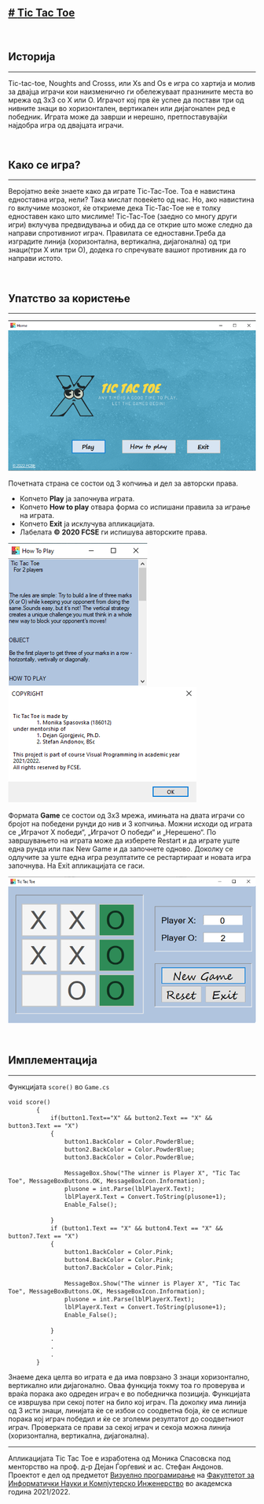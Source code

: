 [# **Tic Tac Toe**](https://www.youtube.com/watch?v=5SdW0_wTX5c)
---

<br>

## Историја
---
Tic-tac-toe, Noughts and Crosss, или Xs and Os е игра со хартија и молив за двајца играчи кои наизменично ги обележуваат празнините места во мрежа од 3х3 со X или O. Играчот кој прв ќе успее да постави три од нивните знаци во хоризонтален, вертикален или дијагонален ред е победник. Играта може да заврши и нерешно, претпоставувајќи најдобра игра од двајцата играчи.

<br>

## Како се игра?
---
Веројатно веќе знаете како да играте Tic-Tac-Toe. Тоа е навистина едноставна игра, нели? Така мислат повеќето од нас. Но, ако навистина го вклучиме мозокот, ќе откриеме дека Tic-Tac-Toe не е толку едноставен како што мислиме!
Tic-Tac-Toe (заедно со многу други игри) вклучува предвидувања и обид да се открие што може следно да направи спротивниот играч.
Правилата се едноставни.Треба да изградите линија (хоризонтална, вертикална, дијагонална) од три знаци(три Х или три О), додека го спречувате вашиот противник да го направи 
истото. 

<br>

## Упатство за користење
---
![alt text](https://github.com/MSpasovska21/TicTacToe/blob/master/images/home.png "Почетна страна")

Почетната страна се состои од 3 копчиња и дел за авторски права.
- Копчето **Play** ја започнува играта.
- Копчето **How to play** отвара форма со испишани правила за играње на играта.
- Копчето **Exit** ја исклучува апликацијата.
- Лабелата **© 2020 FCSE** ги испишува авторските права.

![alt text](https://github.com/MSpasovska21/TicTacToe/blob/master/images/howToPlay.png "Правила на играта")
![alt text](https://github.com/MSpasovska21/TicTacToe/blob/master/images/copyright.png "Авторски права")

Формата **Game** се состои од 3х3 мрежа, имињата на двата играчи со бројот на победени рунди до нив и 3 копчиња. Можни исходи од играта се „Играчот Х победи“, „Играчот О победи“ и „Нерешено“. 
По завршувањето на играта може да изберете Restart и да играте уште една рунда или пак New Game и да започнете одново. Доколку се одлучите за уште една игра резултатите се рестартираат и новата игра започнува. На Exit апликацијата се гаси.

![alt text](https://github.com/MSpasovska21/TicTacToe/blob/master/images/game.png "Игра")

<br>

## Имплементација 
---
Функцијата ```score()``` во ```Game.cs```
```
void score()
        {
            if(button1.Text=="X" && button2.Text == "X" && button3.Text == "X")
            {
                button1.BackColor = Color.PowderBlue;
                button2.BackColor = Color.PowderBlue;
                button3.BackColor = Color.PowderBlue;

                MessageBox.Show("The winner is Player X", "Tic Tac Toe", MessageBoxButtons.OK, MessageBoxIcon.Information);
                plusone = int.Parse(lblPlayerX.Text);
                lblPlayerX.Text = Convert.ToString(plusone+1);
                Enable_False();

            }
            if (button1.Text == "X" && button4.Text == "X" && button7.Text == "X")
            {
                button1.BackColor = Color.Pink;
                button4.BackColor = Color.Pink;
                button7.BackColor = Color.Pink;

                MessageBox.Show("The winner is Player X", "Tic Tac Toe", MessageBoxButtons.OK, MessageBoxIcon.Information);
                plusone = int.Parse(lblPlayerX.Text);
                lblPlayerX.Text = Convert.ToString(plusone+1);
                Enable_False();

            }
            .
            .
            .
        }
```
Знаеме дека целта во играта е да има поврзано 3 знаци хоризонтално, вертикално или дијагонално.
Оваа функција токму тоа го проверува и враќа порака ако одреден играч е во победничка позиција.
Функцијата се извршува при секој потег на било кој играч. Па доколку има линија од 3 исти знаци, линијата ќе се избои со соодветна боја, ќе се испише порака кој играч победил и ќе се зголеми резултатот до соодветниот играч. Проверката се прави за секој играч и секоја можна линија (хоризонтална, вертикална, дијагонална).



---
Апликацијата Tic Tac Toe е изработена од Моника Спасовска под менторство на проф. д-р Дејан Ѓорѓевиќ и ас. Стефан Андонов. Проектот е дел од предметот [Визуелно програмирање](https://www.finki.ukim.mk/mk/subject/%D0%B2%D0%B8%D0%B7%D1%83%D0%B5%D0%BB%D0%BD%D0%BE-%D0%BF%D1%80%D0%BE%D0%B3%D1%80%D0%B0%D0%BC%D0%B8%D1%80%D0%B0%D1%9A%D0%B5-0) на [Факултетот за Информатички Науки и Компјутерско Инженерство](https://www.finki.ukim.mk/) во академска година 2021/2022. 
